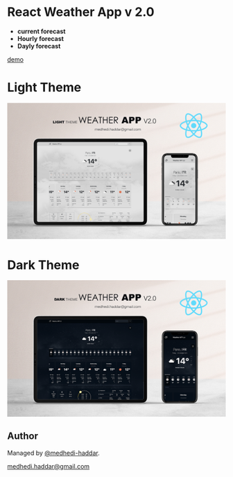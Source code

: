 
# React Weather App v 2.0

- **current forecast**
- **Hourly forecast**
- **Dayly forecast**


[demo](https://weatherapp-wolf-v2.netlify.app/) 


# Light Theme
<p align="center">
  <img src="https://github.com/medhedi-haddar/weatherapp/blob/master/public/mockup-light-theme.png" width="800" />
</p>


# Dark Theme
<p align="center">
  <img src="https://github.com/medhedi-haddar/weatherapp/blob/master/public/mockup-dark-theme.png" width="800" />
</p>



## Author

Managed by [@medhedi-haddar](https://github.com/medhedi-haddar/).

<p>
  <a href="mailto:medhedi.haddar@gmail.com?subject=Contact%20from%20weather%20app%20v2.0%20project" >medhedi.haddar@gmail.com</a>
<p/>
